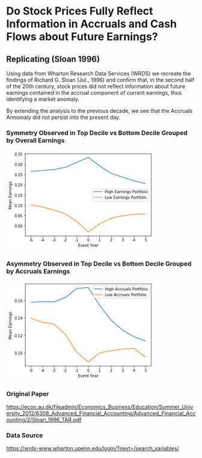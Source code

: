 # Do Stock Prices Fully Reflect Information in Accruals and Cash Flows about Future Earnings?
## Replicating (Sloan 1996)

Using data from Wharton Research Data Services (WRDS) we recreate the findings of Richard G. Sloan (Jul., 1996) and confirm that, in the second half of the 20th century, stock prices did not reflect information about future earnings contained in the accrual component of current earnings, thus identifying a market anomaly. 

By extending the analysis to the previous decade, we see that the Accruals Annomaly did not persist into the present day.

### Symmetry Observed in Top Decile vs Bottom Decile Grouped by Overall Earnings
![plot](High_vs_Low_earnings.png)

### Asymmetry Observed in Top Decile vs Bottom Decile Grouped by Accruals Earnings
![plot](High_vs_low_accruals.png)

### Original Paper
https://econ.au.dk/fileadmin/Economics_Business/Education/Summer_University_2012/6308_Advanced_Financial_Accounting/Advanced_Financial_Accounting/2/Sloan_1996_TAR.pdf

### Data Source
https://wrds-www.wharton.upenn.edu/login/?next=/search_variables/


